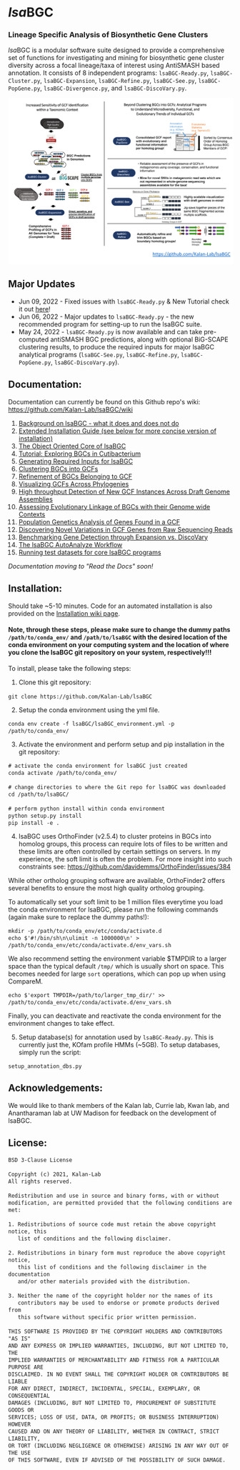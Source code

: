 # *lsa*BGC
### Lineage Specific Analysis of Biosynthetic Gene Clusters

*lsa*BGC is a modular software suite designed to provide a comprehensive set of functions for investigating and mining for 
biosynthetic gene cluster diversity across a focal lineage/taxa of interest using AntiSMASH based annotation. It consists of 
8 independent programs: `lsaBGC-Ready.py`, `lsaBGC-Cluster.py`, `lsaBGC-Expansion`, `lsaBGC-Refine.py`, `lsaBGC-See.py`, 
`lsaBGC-PopGene.py`, `lsaBGC-Divergence.py`, and `lsaBGC-DiscoVary.py`.

![](https://github.com/Kalan-Lab/lsaBGC/blob/main/docs/images/lsaBGC1.1_Simplified.png)

## Major Updates 

* Jun 09, 2022 - Fixed issues with `lsaBGC-Ready.py` & New Tutorial check it out [here](https://github.com/Kalan-Lab/lsaBGC/wiki/03.-Tutorial:-Exploring-BGCs-in-Cutibacterium)!
* Jun 06, 2022 - Major updates to `lsaBGC-Ready.py` - the new recommended program for setting-up to run the lsaBGC suite.
* May 24, 2022 - `lsaBGC-Ready.py` is now available and can take pre-computed antiSMASH BGC predictions, along with optional BiG-SCAPE clustering results, to produce the required inputs for major lsaBGC analytical programs (`lsaBGC-See.py`, `lsaBGC-Refine.py`, `lsaBGC-PopGene.py`, `lsaBGC-DiscoVary.py`). 

## Documentation:

Documentation can currently be found on this Github repo's wiki: https://github.com/Kalan-Lab/lsaBGC/wiki

1. [Background on lsaBGC - what it does and does not do](https://github.com/Kalan-Lab/lsaBGC/wiki/00.-Background)
2. [Extended Installation Guide (see below for more concise version of installation)](https://github.com/Kalan-Lab/lsaBGC/wiki/01.-Installation)
3. [The Object Oriented Core of lsaBGC](https://github.com/Kalan-Lab/lsaBGC/wiki/02.-The-Object-Oriented-Core-of-lsaBGC)
4. [Tutorial: Exploring BGCs in Cutibacterium](https://github.com/Kalan-Lab/lsaBGC/wiki/03.-Tutorial:-Exploring-BGCs-in-Cutibacterium)
5. [Generating Required Inputs for lsaBGC](https://github.com/Kalan-Lab/lsaBGC/wiki/04.-Generating-Required-Inputs-for-lsaBGC)
6. [Clustering BGCs into GCFs](https://github.com/Kalan-Lab/lsaBGC/wiki/05.-Clustering-BGCs-into-GCFs)
7. [Refinement of BGCs Belonging to GCF](https://github.com/Kalan-Lab/lsaBGC/wiki/06.-Refinement-of-BGCs-Belonging--to-GCF)
8. [Visualizing GCFs Across Phylogenies](https://github.com/Kalan-Lab/lsaBGC/wiki/07.-Visualizing-GCFs-Across-Phylogenies)
9. [High throughput Detection of New GCF Instances Across Draft Genome Assemblies](https://github.com/Kalan-Lab/lsaBGC/wiki/08.-High-throughput-Detection-of-New-GCF-Instances-Across-Draft-Genome-Assemblies)
10. [Assessing Evolutionary Linkage of BGCs with their Genome wide Contexts](https://github.com/Kalan-Lab/lsaBGC/wiki/09.-Assessing-Evolutionary-Linkage-of-BGCs-with-their-Genome-wide-Contexts)
11. [Population Genetics Analysis of Genes Found in a GCF](https://github.com/Kalan-Lab/lsaBGC/wiki/10.-Population-Genetics-Analysis-of-Genes-Found-in-a-GCF)
12. [Discovering Novel Variations in GCF Genes from Raw Sequencing Reads]()
13. [Benchmarking Gene Detection through Expansion vs. DiscoVary](https://github.com/Kalan-Lab/lsaBGC/wiki/14.-Benchmarking-Gene-Detection-through-Expansion-vs.-DiscoVary)
14. [The lsaBGC AutoAnalyze Workflow](https://github.com/Kalan-Lab/lsaBGC/wiki/13.-The-lsaBGC-AutoAnalyze-Workflow)
15. [Running test datasets for core lsaBGC programs](https://github.com/Kalan-Lab/lsaBGC_Ckefir_Testing_Cases)

*Documentation moving to "Read the Docs" soon!*

## Installation:

Should take ~5-10 minutes. Code for an automated installation is also provided on the [Installation wiki page](https://github.com/Kalan-Lab/lsaBGC/wiki/01.-Installation).


#### Note, through these steps, please make sure to change the dummy paths `/path/to/conda_env/` and `/path/to/lsaBGC` with the desired location of the conda environment on your computing system and the location of where you clone the lsaBGC git repository on your system, respectively!!!

To install, please take the following steps:

1. Clone this git repository:

```git clone https://github.com/Kalan-Lab/lsaBGC```

2. Setup the conda environment using the yml file.

```
conda env create -f lsaBGC/lsaBGC_environment.yml -p /path/to/conda_env/
```

3. Activate the environment and perform setup and pip installation in the git repository:
```
# activate the conda environment for lsaBGC just created
conda activate /path/to/conda_env/

# change directories to where the Git repo for lsaBGC was downloaded
cd /path/to/lsaBGC/

# perform python install within conda environment
python setup.py install
pip install -e .
```

4. lsaBGC uses OrthoFinder (v2.5.4) to cluster proteins in BGCs into homolog groups, 
this process can require lots of files to be written and these limits are often
controlled by certain settings on servers. In my experience, the soft limit is often 
the problem. For more insight into such constraints see: 
https://github.com/davidemms/OrthoFinder/issues/384

While other ortholog grouping software are available, OrthoFinder2 offers several
benefits to ensure the most high quality ortholog grouping.

To automatically set your soft limit to be 1 million files everytime you 
load the conda environment for lsaBGC, please run the following commands (again
make sure to replace the dummy paths!):
```
mkdir -p /path/to/conda_env/etc/conda/activate.d
echo $'#!/bin/sh\n\ulimit -n 1000000\n' > /path/to/conda_env/etc/conda/activate.d/env_vars.sh
```

We also recommend setting the environment variable $TMPDIR to a larger space than the typical default `/tmp/` which is usually short on space. This becomes needed for large `sort` operations, which can pop up when using CompareM.

```
echo $'export TMPDIR=/path/to/larger_tmp_dir/' >> /path/to/conda_env/etc/conda/activate.d/env_vars.sh
```

Finally, you can deactivate and reactivate the conda environment for the environment changes to take effect.

5. Setup database(s) for annotation used by `lsaBGC-Ready.py`. This is currently just the,
KOfam profile HMMs (~5GB). To setup databases, simply run the script:

```
setup_annotation_dbs.py 
```

## Acknowledgements:

We would like to thank members of the Kalan lab, Currie lab, Kwan lab, and Anantharaman lab at UW Madison for feedback on the development of lsaBGC.

## License:

```
BSD 3-Clause License

Copyright (c) 2021, Kalan-Lab
All rights reserved.

Redistribution and use in source and binary forms, with or without
modification, are permitted provided that the following conditions are met:

1. Redistributions of source code must retain the above copyright notice, this
   list of conditions and the following disclaimer.

2. Redistributions in binary form must reproduce the above copyright notice,
   this list of conditions and the following disclaimer in the documentation
   and/or other materials provided with the distribution.

3. Neither the name of the copyright holder nor the names of its
   contributors may be used to endorse or promote products derived from
   this software without specific prior written permission.

THIS SOFTWARE IS PROVIDED BY THE COPYRIGHT HOLDERS AND CONTRIBUTORS "AS IS"
AND ANY EXPRESS OR IMPLIED WARRANTIES, INCLUDING, BUT NOT LIMITED TO, THE
IMPLIED WARRANTIES OF MERCHANTABILITY AND FITNESS FOR A PARTICULAR PURPOSE ARE
DISCLAIMED. IN NO EVENT SHALL THE COPYRIGHT HOLDER OR CONTRIBUTORS BE LIABLE
FOR ANY DIRECT, INDIRECT, INCIDENTAL, SPECIAL, EXEMPLARY, OR CONSEQUENTIAL
DAMAGES (INCLUDING, BUT NOT LIMITED TO, PROCUREMENT OF SUBSTITUTE GOODS OR
SERVICES; LOSS OF USE, DATA, OR PROFITS; OR BUSINESS INTERRUPTION) HOWEVER
CAUSED AND ON ANY THEORY OF LIABILITY, WHETHER IN CONTRACT, STRICT LIABILITY,
OR TORT (INCLUDING NEGLIGENCE OR OTHERWISE) ARISING IN ANY WAY OUT OF THE USE
OF THIS SOFTWARE, EVEN IF ADVISED OF THE POSSIBILITY OF SUCH DAMAGE.
```
